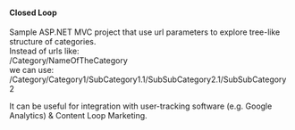 #### Closed Loop
Sample ASP.NET MVC project that use url parameters to explore tree-like structure of categories.  
Instead of urls like:  
/Category/NameOfTheCategory  
we can use:  
/Category/Category1/SubCategory1.1/SubSubCategory2.1/SubSubCategory2  

It can be useful for integration with user-tracking software (e.g. Google Analytics) & Content Loop Marketing.